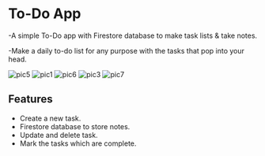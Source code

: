 # To-Do App

-A simple To-Do app with Firestore database to make task lists & take notes.

-Make a daily to-do list for any purpose with the tasks that pop into your head.


![pic5](https://user-images.githubusercontent.com/14992915/94648691-a787ff80-0310-11eb-82d5-fec2a6833501.jpeg)
![pic1](https://user-images.githubusercontent.com/14992915/94648678-a525a580-0310-11eb-8fe5-e3defdbb93e6.jpeg)
![pic6](https://user-images.githubusercontent.com/14992915/94648693-a787ff80-0310-11eb-9290-15c647dc611f.jpeg)
![pic3](https://user-images.githubusercontent.com/14992915/94648686-a6ef6900-0310-11eb-854b-c15652fb651b.jpeg)
![pic7](https://user-images.githubusercontent.com/14992915/94648695-a8209600-0310-11eb-918a-216f8451a350.jpeg)


## Features

- Create a new task.
- Firestore database to store notes.
- Update and delete task.
- Mark the tasks which are complete.






